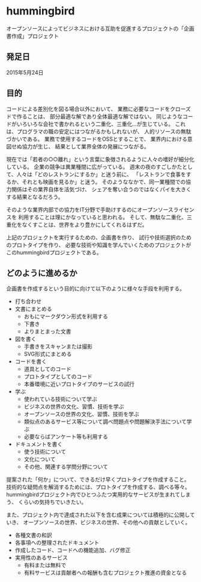hummingbird
===========

オープンソースによってビジネスにおける互助を促進するプロジェクトの「企画書作成」プロジェクト

発足日
------

2015年5月24日

目的
----

コードによる差別化を図る場合以外において、
業務に必要なコードをクローズドで作ることは、
部分最適な解であり全体最適な解ではない。
同じようなコードがいろいろな会社で書かれるという二重化、三重化...が生じている。
これは、プログラマの職の安定にはつながるかもしれないが、
人的リソースの無駄づかいである。
業務で使用するコードをOSSとすることで、
業界内における意図せぬ協力が生じ、
結果として業界全体の発展につながる。

現在では「若者の○○離れ」という言葉に象徴されるように人々の嗜好が細分化している。
企業の競争は異業種間に広がっている。
週末の夜のすごしかたとして、人々は「どのレストランにするか」と迷う前に、
「レストランで食事をするか、それとも映画を見るか」と迷う。
そのようななかで、同一業種間での協力関係はその業界自体を活気づけ、
シェアを奪い合うのではなくパイを大きくする結果となるだろう。

そのような業界内部での協力をIT分野で手助けするのにオープンソースライセンスを
利用することは理にかなっていると思われる。
そして、無駄な二重化、三重化をなくすことは、世界をより豊かにしてくれるはずだ。

上記のプロジェクトを実行するための、企画書を作り、
試行や技術選択のためのプロトタイプを作り、
必要な技術や知識を学んでいくためのプロジェクトがこのhummingbirdプロジェクトである。

どのように進めるか
------------------

企画書を作成するという目的に向けて以下のように様々な手段を利用する。

* 打ち合わせ
* 文書にまとめる
	+ おもにマークダウン形式を利用する
	+ 下書き
	+ よりまとまった文書
* 図を書く
	+ 手書きをスキャンまたは撮影
	+ SVG形式にまとめる
* コードを書く
	+ 道具としてのコード
	+ プロトタイプとしてのコード
	+ 本番環境に近いプロトタイプのサービスの試行
* 学ぶ
	+ 使われている技術について学ぶ
	+ ビジネスの世界の文化、習慣、技術を学ぶ
	+ オープンソースの世界の文化、習慣、技術を学ぶ
	+ 類似点のあるサービス等について調べ問題点や問題解決手法について学ぶ
	+ 必要ならばアンケート等も利用する
* ドキュメントを書く
	+ 使う技術について
	+ 文化について
	+ その他、関連する学問分野について

提案された「何か」について、できるだけ早くプロトタイプを作成すること。
技術的な疑問点を解消するためには、プロトタイプを作成する、調べる等々。
hummingbirdプロジェクト内でひとつふたつ実用的なサービスが生まれてしまう、
くらいの気持ちでいきたい。

また、プロジェクト内で達成された以下を含む成果については積極的に公開していき、
オープンソースの世界、ビジネスの世界、その他への貢献としていく。

* 各種文書の和訳
* 各事項への整理されたドキュメント
* 作成したコード、コードへの機能追加、バグ修正
* 実用性のあるサービス
	+ 有料または無料で
	+ 有料サービスは貢献者への報酬も含むプロジェクト推進の資金となる
